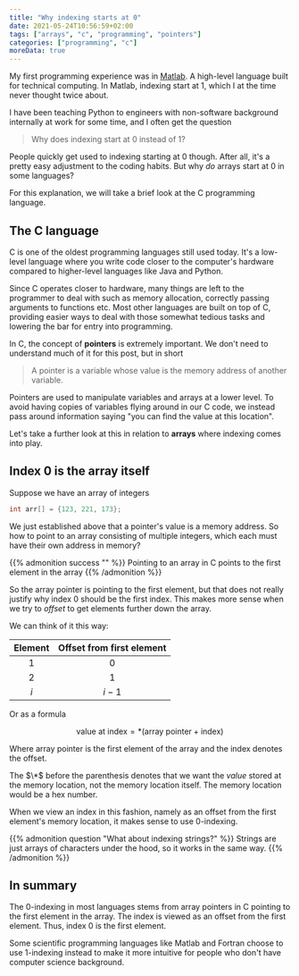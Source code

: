 ```yaml
---
title: "Why indexing starts at 0"
date: 2021-05-24T10:56:59+02:00
tags: ["arrays", "c", "programming", "pointers"]
categories: ["programming", "c"]
moreData: true
---
```


My first programming experience was in [Matlab](https://www.mathworks.com/products/matlab.html). A high-level language built for technical computing. In Matlab, indexing start at 1, which I at the time never thought twice about.

I have been teaching Python to engineers with non-software background internally at work for some time, and I often get the question

> Why does indexing start at $0$ instead of $1$?

People quickly get used to indexing starting at $0$ though. After all, it's a pretty easy adjustment to the coding habits. But why *do* arrays start at $0$ in some languages?  

For this explanation, we will take a brief look at the C programming language.
## The C language

C is one of the oldest programming languages still used today. It's a low-level language where you write code closer to the computer's hardware compared to higher-level languages like Java and Python.

Since C operates closer to hardware, many things are left to the programmer to deal with such as memory allocation, correctly passing arguments to functions etc. Most other languages are built on top of C, providing easier ways to deal with those somewhat tedious tasks and lowering the bar for entry into programming.

In C, the concept of **pointers** is extremely important. We don't need to understand much of it for this post, but in short

 > A pointer is a variable whose value is the memory address of another variable.

Pointers are used to manipulate variables and arrays at a lower level. To avoid having copies of variables flying around in our C code, we instead pass around information saying "you can find the value at this location".

Let's take a further look at this in relation to **arrays** where indexing comes into play.

## Index 0 is the array itself

Suppose we have an array of integers

```c
int arr[] = {123, 221, 173};
```

We just established above that a pointer's value is a memory address. So how to point to an array consisting of multiple integers, which each must have their own address in memory?

{{% admonition success "" %}}
Pointing to an array in C points to the first element in the array
{{% /admonition %}}

So the array pointer is pointing to the first element, but that does not really justify why index $0$ should be the first index.
This makes more sense when we try to *offset* to get elements further down the array.

We can think of it this way:

<center>

| Element   | Offset from first element |
| :--------: |:---------------:  |
| $1$     | $0$                 |
| $2$    | $1$                 |
| $i$  | $i-1$             |
</center>

Or as a formula

$$
\text{value at index} = *( \text{array pointer} + \text{index} )
$$

Where $\text{array pointer}$ is the first element of the array and the $\text{index}$ denotes the offset.

The $\*$ before the parenthesis denotes that we want the *value* stored at the memory location, not the memory location itself. The memory location would be a hex number.

When we view an index in this fashion, namely as an offset from the first element's memory location, it makes sense to use $0$-indexing.

{{% admonition question "What about indexing strings?" %}}
Strings are just arrays of characters under the hood, so it works in the same way.
{{% /admonition %}}

## In summary

The $0$-indexing in most languages stems from array pointers in C pointing to the first element in the array. The index is viewed as an offset from the first element. Thus, index $0$ is the first element.

Some scientific programming languages like Matlab and Fortran choose to use $1$-indexing instead to make it more intuitive for people who don't have computer science background.
